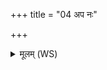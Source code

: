 +++
title = "04 अप नः"

+++
<details><summary>मूलम् (WS)</summary>

अप नः शोशुचदघम् ।  
त्वं हि विश्वतोमुख विश्वतः परिभूरसि ॥ ६ ॥
</details>